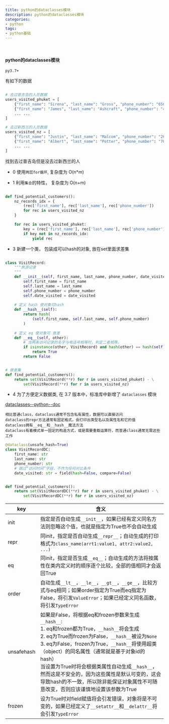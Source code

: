 ```yaml
---
title: python的dataclasses模块
description: python的dataclasses模块
categories:
- python
tags:
- python基础
---
```


<br>

#### python的dataclasses模块

`py3.7+`

有如下的数据

```python

# 去过普吉岛的人员数据
users_visited_phuket = [
    {"first_name": "Sirena", "last_name": "Gross", "phone_number": "650-568-0388", "date_visited": "2018-03-14"},
    {"first_name": "James", "last_name": "Ashcraft", "phone_number": "412-334-4380", "date_visited": "2014-09-16"},
    ... ...
]

# 去过新西兰的人员数据
users_visited_nz = [
    {"first_name": "Justin", "last_name": "Malcom", "phone_number": "267-282-1964", "date_visited": "2011-03-13"},
    {"first_name": "Albert", "last_name": "Potter", "phone_number": "702-249-3714", "date_visited": "2013-09-11"},
    ... ...
]

```

找到去过普吉岛但是没去过新西兰的人


- 0  使用`两层for循环`, 复杂度为 O(n*m)

- 1  利用`集合`的特性， 复杂度为 O(n+m)

```python

def find_potential_customers():
    nz_records_idx = {
        (rec['first_name'], rec['last_name'], rec['phone_number'])
        for rec in users_visited_nz
    }

    for rec in users_visited_phuket:
        key = (rec['first_name'], rec['last_name'], rec['phone_number'])
        if key not in nz_records_idx:
            yield rec

```

- 3 新建一个类， 包装成可以hash的对象, 放在set里面求差集

```python

class VisitRecord:
    """旅游记录
    """
    def __init__(self, first_name, last_name, phone_number, date_visited):
        self.first_name = first_name
        self.last_name = last_name
        self.phone_number = phone_number
        self.date_visited = date_visited
        
    # 定义 hash 使对象可hash
    def __hash__(self):
        return hash(
            (self.first_name, self.last_name, self.phone_number)
        )
        
    # 定义 eq 使对象可 做差
    def __eq__(self, other):
        # 当两条访问记录的名字与电话号相等时，判定二者相等。
        if isinstance(other, VisitRecord) and hash(other) == hash(self):
            return True
        return False


# 做差集
def find_potential_customers():
    return set(VisitRecord(**r) for r in users_visited_phuket) - \
        set(VisitRecord(**r) for r in users_visited_nz)

```

- 4 为了方便定义数据类, 在 3.7 版本中，标准库中新增了 `dataclasses` 模块

[dataclasses--python--doc](https://docs.python.org/3/library/dataclasses.html)
    
    
    相比普通class，dataclass通常不包含私有属性，数据可以直接访问
    dataclass的repr方法通常有固定格式，会打印出类型名以及属性名和它的值
    dataclass拥有__eq__和__hash__魔法方法
    dataclass有着模式单一固定的构造方式，或是需要重载运算符，而普通class通常无需这些工作

```python
@dataclass(unsafe_hash=True)
class VisitRecordDC:
    first_name: str
    last_name: str
    phone_number: str
    # 跳过“访问时间”字段，不作为任何对比条件
    date_visited: str = field(hash=False, compare=False)


def find_potential_customers():
    return set(VisitRecordDC(**r) for r in users_visited_phuket) - \
        set(VisitRecordDC(**r) for r in users_visited_nz)

```

<table>
<thead>
<tr class="header">
<th>key</th>
<th>含义</th>
</tr>
</thead>
<tbody>
<tr class="odd">
<td>init</td>
<td>指定是否自动生成<code>__init__</code>，如果已经有定义同名方法则忽略这个值，也就是指定为True也不会自动生成</td>
</tr>
<tr class="even">
<td>repr</td>
<td>同init，指定是否自动生成<code>__repr__</code>；自动生成的打印格式为<code>class_name(arrt1:value1, attr2:value2, ...)</code></td>
</tr>
<tr class="odd">
<td>eq</td>
<td>同init，指定是否生成<code>__eq__</code>；自动生成的方法将按属性在类内定义时的顺序逐个比较，全部的值相同才会返回True</td>
</tr>
<tr class="even">
<td>order</td>
<td>自动生成<code>__lt__</code>，<code>__le__</code>，<code>__gt__</code>，<code>__ge__</code>，比较方式与eq相同；如果order指定为True而eq指定为False，将引发<code>ValueError</code>；如果已经定义同名函数，将引发<code>TypeError</code></td>
</tr>
<tr class="odd">
<td>unsafehash</td>
<td>如果是False，将根据eq和frozen参数来生成<code>__hash__</code>:<br> 1. eq和frozen都为True，<code>__hash__</code>将会生成<br>2. eq为True而frozen为False，<code>__hash__</code>被设为<code>None</code><br>3. eq为False，frozen为True，<code>__hash__</code>将使用超类（object）的同名属性（通常就是基于对象id的hash）<br>当设置为True时将会根据类属性自动生成<code>__hash__</code>，然而这是不安全的，因为这些属性是默认可变的，这会导致hash的不一致，所以除非能保证对象属性不可随意改变，否则应该谨慎地设置该参数为True</td>
</tr>
<tr class="even">
<td>frozen</td>
<td>设为True时对field赋值将会引发错误，对象将是不可变的，如果已经定义了<code>__setattr__</code>和<code>__delattr__</code>将会引发<code>TypeError</code></td>
</tr>
</tbody>
</table>